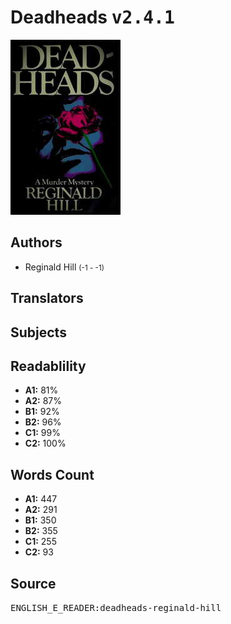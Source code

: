 # Deadheads <kbd>v2.4.1</kbd>

![](./cover.medium.jpg "")

## Authors


 - Reginald Hill <small>(-1 - -1)</small>

## Translators



## Subjects



## Readablility


 - **A1:** 81%
 - **A2:** 87%
 - **B1:** 92%
 - **B2:** 96%
 - **C1:** 99%
 - **C2:** 100%

## Words Count


 - **A1:** 447
 - **A2:** 291
 - **B1:** 350
 - **B2:** 355
 - **C1:** 255
 - **C2:** 93

## Source


<kbd>ENGLISH_E_READER:deadheads-reginald-hill</kbd>
